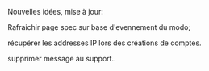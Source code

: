 Nouvelles idées, mise à jour:

Rafraichir page spec sur base d'evennement du modo;

récupérer les addresses IP lors des créations de comptes.

supprimer message au support..
